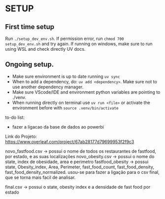 # SETUP

## First time setup
Run `./setup_dev_env.sh`.
If permission error, run `chmod 700 setup_dev_env.sh` and try again.
If running on windows, make sure to run using WSL and check directly UV docs.

## Ongoing setup.
- Make sure environment is up to date running `uv sync`
- When to add a dependency, do: `uv add <dependency>`. Make sure not to use another dependency manager.
- Make sure VScode/IDE and environment python variables are pointing to ./venv.
- When running directly on terminal use `uv run <file>` or activate the environment before with `source .venv/bin/activate`

to-do list:
- fazer a ligacao da base de dados ao powerbi

Link do Projeto: https://www.overleaf.com/project/67ab28177d79699953f2f9c3


novo_fastfood.csv -> possui o nome de todos os restaurantes de fastfood, por estado, e as suas localizações
novo_obesity.csv -> possui o nome do state, index de obesidade, area e perimetro
fastfood_obesity -> possui state, Obesity_index, Area, Perimeter, fast_food_count, fast_food_density, fast_food_density_normalized. usou-se para fazer a ligação para o csv final, que se torna mais facil de analisar.

final.csv -> possui o state, obesity index e a densidade de fast food por estado 